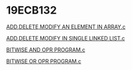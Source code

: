 # 19ECB132
[ADD,DELETE,MODIFY AN ELEMENT IN ARRAY.c](https://github.com/ggvignesh/19ECB132/blob/a1b61cfc0d3e376138e752118c62bcb333ae2f40/ADD%2CDELETE%2CMODIFY%20AN%20ELEMENT%20IN%20ARRAY.c)

[ADD,DELETE,MODIFY IN SINGLE LINKED LIST.c](https://github.com/ggvignesh/19ECB132/blob/main/ADD%2CDELETE%2CMODIFY%20IN%20SINGLE%20LINKED%20LIST.c)

[BITWISE AND OPR PROGRAM.c](https://github.com/ggvignesh/19ECB132/blob/main/BITWISE%20AND%20OPR%20PROGRAM.c)

[BITWISE OR OPR PROGRAM.c](https://github.com/ggvignesh/19ECB132/blob/main/BITWISE%20OR%20OPR%20PROGRAM.c)
